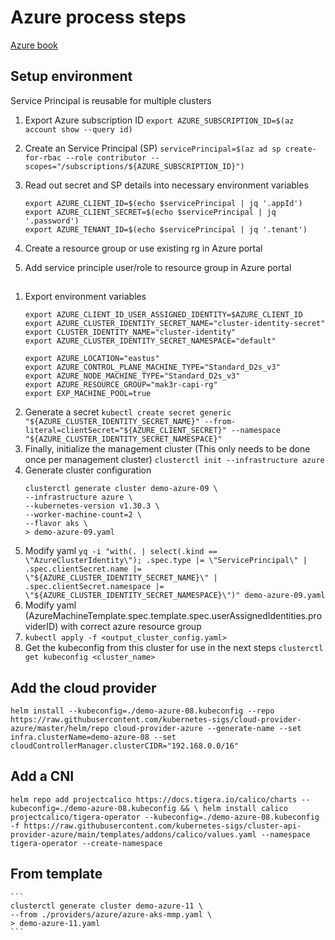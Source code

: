# Azure process steps
[Azure book](https://cluster-api.sigs.k8s.io/user/quick-start.html)

## Setup environment
Service Principal is reusable for multiple clusters

1. Export Azure subscription ID
    `export AZURE_SUBSCRIPTION_ID=$(az account show --query id)`

1. Create an Service Principal (SP) 
    `servicePrincipal=$(az ad sp create-for-rbac --role contributor --scopes="/subscriptions/${AZURE_SUBSCRIPTION_ID}")`

1. Read out secret and SP details into necessary environment variables
    ```
    export AZURE_CLIENT_ID=$(echo $servicePrincipal | jq '.appId')
    export AZURE_CLIENT_SECRET=$(echo $servicePrincipal | jq '.password')
    export AZURE_TENANT_ID=$(echo $servicePrincipal | jq '.tenant')
    ```
1. Create a resource group or use existing rg in Azure portal
1. Add service principle user/role to resource group in Azure portal
 
## 
1. Export environment variables
    ```
    export AZURE_CLIENT_ID_USER_ASSIGNED_IDENTITY=$AZURE_CLIENT_ID 
    export AZURE_CLUSTER_IDENTITY_SECRET_NAME="cluster-identity-secret"
    export CLUSTER_IDENTITY_NAME="cluster-identity"
    export AZURE_CLUSTER_IDENTITY_SECRET_NAMESPACE="default" 

    export AZURE_LOCATION="eastus"
    export AZURE_CONTROL_PLANE_MACHINE_TYPE="Standard_D2s_v3"
    export AZURE_NODE_MACHINE_TYPE="Standard_D2s_v3"
    export AZURE_RESOURCE_GROUP="mak3r-capi-rg"
    export EXP_MACHINE_POOL=true
    ```
1. Generate a secret
    `kubectl create secret generic "${AZURE_CLUSTER_IDENTITY_SECRET_NAME}" --from-literal=clientSecret="${AZURE_CLIENT_SECRET}" --namespace "${AZURE_CLUSTER_IDENTITY_SECRET_NAMESPACE}"`
1. Finally, initialize the management cluster (This only needs to be done once per management cluster)
    `clusterctl init --infrastructure azure`
1. Generate cluster configuration
    ```
    clusterctl generate cluster demo-azure-09 \
    --infrastructure azure \
    --kubernetes-version v1.30.3 \
    --worker-machine-count=2 \
    --flavor aks \
    > demo-azure-09.yaml
    ```
1. Modify yaml
    `yq -i "with(. | select(.kind == \"AzureClusterIdentity\"); .spec.type |= \"ServicePrincipal\" | .spec.clientSecret.name |= \"${AZURE_CLUSTER_IDENTITY_SECRET_NAME}\" | .spec.clientSecret.namespace |= \"${AZURE_CLUSTER_IDENTITY_SECRET_NAMESPACE}\")" demo-azure-09.yaml`
1. Modify yaml (AzureMachineTemplate.spec.template.spec.userAssignedIdentities.providerID) with correct azure resource group
1. `kubectl apply -f <output_cluster_config.yaml>`
1. Get the kubeconfig from this cluster for use in the next steps
    `clusterctl get kubeconfig <cluster_name>`

## Add the cloud provider
`helm install --kubeconfig=./demo-azure-08.kubeconfig --repo https://raw.githubusercontent.com/kubernetes-sigs/cloud-provider-azure/master/helm/repo cloud-provider-azure --generate-name --set infra.clusterName=demo-azure-08 --set cloudControllerManager.clusterCIDR="192.168.0.0/16"`

## Add a CNI
`helm repo add projectcalico https://docs.tigera.io/calico/charts --kubeconfig=./demo-azure-08.kubeconfig && \
helm install calico projectcalico/tigera-operator --kubeconfig=./demo-azure-08.kubeconfig -f https://raw.githubusercontent.com/kubernetes-sigs/cluster-api-provider-azure/main/templates/addons/calico/values.yaml --namespace tigera-operator --create-namespace`


## From template
    ```
    clusterctl generate cluster demo-azure-11 \
    --from ./providers/azure/azure-aks-mmp.yaml \
    > demo-azure-11.yaml
    ```